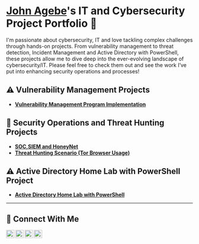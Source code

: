 # <a href="https://www.linkedin.com/in/johnadahagebe/">John Agebe</a>'s IT and Cybersecurity Project Portfolio 🔐

I'm passionate about  cybersecurity, IT and love tackling complex challenges through hands-on projects. From vulnerability management to threat detection, Incident Management and Active Directory with PowerShell, these projects allow me to dive deep into the ever-evolving landscape of cybersecurity/IT. Please feel free to check them out and see the work I’ve put into enhancing security operations and processes!


## ⚠️ Vulnerability Management Projects

- **[Vulnerability Management Program Implementation](https://github.com/johnagebe/vulnerability-management-program)**


## 🚨 Security Operations and Threat Hunting Projects

- **[SOC,SIEM and HoneyNet](https://github.com/johnagebe/soc-siem-and-honeynet)**
- **[Threat Hunting Scenario (Tor Browser Usage)](https://github.com/johnagebe/threat-hunting-scenario-tor)**


## ⚠️ Active Directory Home Lab with PowerShell Project

- **[Active Directory Home Lab with PowerShell](https://github.com/johnagebe/active-directory-powershell)**

<hr/>

## 🤳 Connect With Me

[<img align="left" alt="___________ | YouTube" width="22px" src="https://cdn.jsdelivr.net/npm/simple-icons@v3/icons/youtube.svg" />][youtube]
[<img align="left" alt=" John'___________ | Twitter" width="22px" src="https://cdn.jsdelivr.net/npm/simple-icons@v3/icons/twitter.svg" />][twitter]
[<img align="left" alt="___________ | LinkedIn" width="22px" src="https://cdn.jsdelivr.net/npm/simple-icons@v3/icons/linkedin.svg" />][linkedin]
[<img align="left" alt="___________ | Instagram" width="22px" src="https://cdn.jsdelivr.net/npm/simple-icons@v3/icons/instagram.svg" />][instagram]

[twitter]: https://twitter.com/___________
[youtube]: https://www.youtube.com/c/___________
[instagram]: https://www.instagram.com/___________
[linkedin]: https://linkedin.com/in/johnadahagebe

<!--
<img width="35" alt="image" src="https://github.com/user-attachments/assets/2f41c7cd-5ea8-4475-b451-a37161b6c3fb"> 
<img width="35" alt="image" src="https://github.com/user-attachments/assets/77649969-9910-4994-8b96-74a116cfb2a8">
-->
